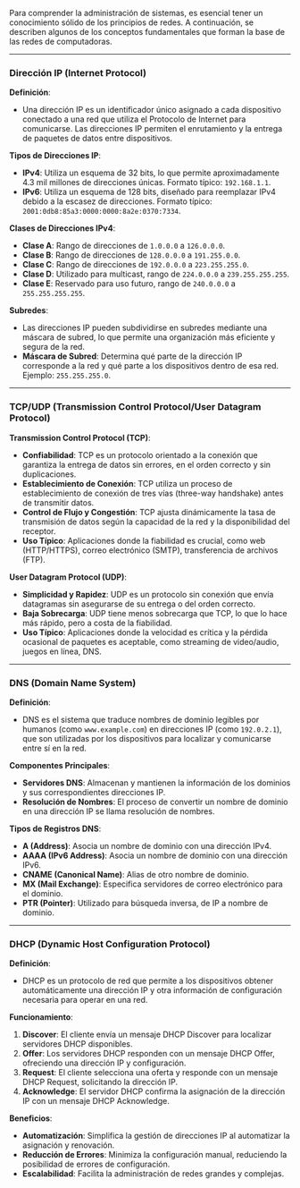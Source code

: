 

Para comprender la administración de sistemas, es esencial tener un conocimiento sólido de los principios de redes. A continuación, se describen algunos de los conceptos fundamentales que forman la base de las redes de computadoras.

---

### Dirección IP (Internet Protocol)

**Definición**:
- Una dirección IP es un identificador único asignado a cada dispositivo conectado a una red que utiliza el Protocolo de Internet para comunicarse. Las direcciones IP permiten el enrutamiento y la entrega de paquetes de datos entre dispositivos.

**Tipos de Direcciones IP**:
- **IPv4**: Utiliza un esquema de 32 bits, lo que permite aproximadamente 4.3 mil millones de direcciones únicas. Formato típico: `192.168.1.1`.
- **IPv6**: Utiliza un esquema de 128 bits, diseñado para reemplazar IPv4 debido a la escasez de direcciones. Formato típico: `2001:0db8:85a3:0000:0000:8a2e:0370:7334`.

**Clases de Direcciones IPv4**:
- **Clase A**: Rango de direcciones de `1.0.0.0` a `126.0.0.0`.
- **Clase B**: Rango de direcciones de `128.0.0.0` a `191.255.0.0`.
- **Clase C**: Rango de direcciones de `192.0.0.0` a `223.255.255.0`.
- **Clase D**: Utilizado para multicast, rango de `224.0.0.0` a `239.255.255.255`.
- **Clase E**: Reservado para uso futuro, rango de `240.0.0.0` a `255.255.255.255`.

**Subredes**:
- Las direcciones IP pueden subdividirse en subredes mediante una máscara de subred, lo que permite una organización más eficiente y segura de la red.
- **Máscara de Subred**: Determina qué parte de la dirección IP corresponde a la red y qué parte a los dispositivos dentro de esa red. Ejemplo: `255.255.255.0`.

---

### TCP/UDP (Transmission Control Protocol/User Datagram Protocol)

**Transmission Control Protocol (TCP)**:
- **Confiabilidad**: TCP es un protocolo orientado a la conexión que garantiza la entrega de datos sin errores, en el orden correcto y sin duplicaciones.
- **Establecimiento de Conexión**: TCP utiliza un proceso de establecimiento de conexión de tres vías (three-way handshake) antes de transmitir datos.
- **Control de Flujo y Congestión**: TCP ajusta dinámicamente la tasa de transmisión de datos según la capacidad de la red y la disponibilidad del receptor.
- **Uso Típico**: Aplicaciones donde la fiabilidad es crucial, como web (HTTP/HTTPS), correo electrónico (SMTP), transferencia de archivos (FTP).

**User Datagram Protocol (UDP)**:
- **Simplicidad y Rapidez**: UDP es un protocolo sin conexión que envía datagramas sin asegurarse de su entrega o del orden correcto.
- **Baja Sobrecarga**: UDP tiene menos sobrecarga que TCP, lo que lo hace más rápido, pero a costa de la fiabilidad.
- **Uso Típico**: Aplicaciones donde la velocidad es crítica y la pérdida ocasional de paquetes es aceptable, como streaming de video/audio, juegos en línea, DNS.

---

### DNS (Domain Name System)

**Definición**:
- DNS es el sistema que traduce nombres de dominio legibles por humanos (como `www.example.com`) en direcciones IP (como `192.0.2.1`), que son utilizadas por los dispositivos para localizar y comunicarse entre sí en la red.

**Componentes Principales**:
- **Servidores DNS**: Almacenan y mantienen la información de los dominios y sus correspondientes direcciones IP.
- **Resolución de Nombres**: El proceso de convertir un nombre de dominio en una dirección IP se llama resolución de nombres.

**Tipos de Registros DNS**:
- **A (Address)**: Asocia un nombre de dominio con una dirección IPv4.
- **AAAA (IPv6 Address)**: Asocia un nombre de dominio con una dirección IPv6.
- **CNAME (Canonical Name)**: Alias de otro nombre de dominio.
- **MX (Mail Exchange)**: Especifica servidores de correo electrónico para el dominio.
- **PTR (Pointer)**: Utilizado para búsqueda inversa, de IP a nombre de dominio.

---

### DHCP (Dynamic Host Configuration Protocol)

**Definición**:
- DHCP es un protocolo de red que permite a los dispositivos obtener automáticamente una dirección IP y otra información de configuración necesaria para operar en una red.

**Funcionamiento**:
1. **Discover**: El cliente envía un mensaje DHCP Discover para localizar servidores DHCP disponibles.
2. **Offer**: Los servidores DHCP responden con un mensaje DHCP Offer, ofreciendo una dirección IP y configuración.
3. **Request**: El cliente selecciona una oferta y responde con un mensaje DHCP Request, solicitando la dirección IP.
4. **Acknowledge**: El servidor DHCP confirma la asignación de la dirección IP con un mensaje DHCP Acknowledge.

**Beneficios**:
- **Automatización**: Simplifica la gestión de direcciones IP al automatizar la asignación y renovación.
- **Reducción de Errores**: Minimiza la configuración manual, reduciendo la posibilidad de errores de configuración.
- **Escalabilidad**: Facilita la administración de redes grandes y complejas.
